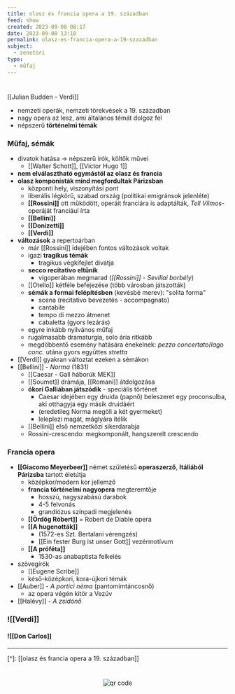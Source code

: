```yaml
---
title: olasz és francia opera a 19. században
feed: show
created: 2023-09-08 08:17
date: 2023-09-08 13:10
permalink: olasz-es-francia-opera-a-19-szazadban
subject:
  - zenetöri
type:
  - műfaj
---
```

#

[[Julian Budden - Verdi]]

- nemzeti operák, nemzeti törekvések a 19. században
- nagy opera az lesz, ami általános témát dolgoz fel
- népszerű **történelmi témák**

### Műfaj, sémák

- divatok hatása -> népszerű írók, költők művei
	- [[Walter Schott]], [[Victor Hugo 1]]
- **nem elválasztható egymástól az olasz és francia**
- **olasz komponisták mind megfordultak Párizsban**
	- központi hely, viszonyítási pont
	- liberális légkörű, szabad ország (politikai emigránsok jelenléte)
	- **[[Rossini]]** ott működött, operáit franciára is adaptálták, *Tell Vilmos*-operáját franciául írta
	- **[[Bellini]]**
	- **[[Donizetti]]**
	- **[[Verdi]]**
- **változások** a repertoárban
	- már [[Rossini]] idejében fontos változások voltak
	- igazi **tragikus témák**
		- tragikus végkifejlet divatja
	- **secco recitativo eltűnik**
		- vígoperában megmarad (*[[Rossini]] - Sevillai borbély*)
	- [[Otello]] kétféle befejezése (több városban játszották)
	- **sémák a formai felépítésben** (kevésbé merev): "solita forma"
		- scena (recitativo bevezetés - accompagnato)
		- cantabile
		- tempo di mezzo átmenet
		- cabaletta (gyors lezárás)
	- egyre inkább nyilvános műfaj
	- rugalmasabb dramaturgia, solo ária ritkább
	- megdöbbentő esemény hatására énekelnek: *pezzo concertato*/*lago conc.* utána gyors együttes *stretta*
- [[Verdi]] gyakran változtat ezeken a sémákon
- [[Bellini]] - *Norma* (1831)
	- [[Caesar - Gall háborúk MEK]]
	- [[Soumet]] drámája, [[Romani]] átdolgozása
	- **ókori Galliában játszódik** - speciális történet
		- Caesar idejében egy druida (papnő) beleszeret egy proconsulba, aki otthagyja egy másik druidáért
		- (eredetileg Norma megöli a két gyermeket)
		- leleplezi magát, máglyára ítélik
	- [[Bellini]] első nemzetközi sikerdarabja
	- Rossini-crescendo: megkomponált, hangszerelt crescendo

### Francia opera

- **[[Giacomo Meyerbeer]]** német születésű **operaszerző**, **Itáliából Párizsba** tartott életútja
	- középkor/modern kor jellemző
	- **francia történelmi nagyopera** megteremtője
		- hosszú, nagyszabású darabok
		- 4-5 felvonás
		- grandiózus színpadi megjelenés
	- **[[Ördög Róbert]]** = Robert de Diable opera
	- **[[A hugenották]]**
		- (1572-es Szt. Bertalani vérengzés)
		- [[Ein fester Burg ist unser Gott]] vezérmotívum
	- **[[A próféta]]**
		- 1530-as anabaptista felkelés
- szövegírók
	- [[Eugene Scribe]]
	- késő-középkori, kora-újkori témák
- [[Auber]] - *A portici néma* (pantomimtáncosnő)
	- az opera végén kitör a Vezúv
- [[Halévy]] - *A zsidónő*

### ![[Verdi]]
#### ![[Don Carlos]]

---
[^]: [[olasz és francia opera a 19. században]]



#
<p style="text-align: center;"><img src="https://chart.googleapis.com/chart?cht=qr&chl=https://notes.andrasdenes.com/olasz-es-francia-opera-a-19-szazadban&chs=180x180&choe=UTF-8&chld=L|2" alt="qr code"></p>

